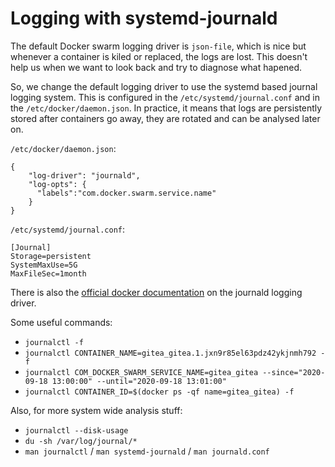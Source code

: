 # Logging with systemd-journald

The default Docker swarm logging driver is `json-file`, which is nice but
whenever a container is kiled or replaced, the logs are lost. This doesn't help
us when we want to look back and try to diagnose what hapened.

So, we change the default logging driver to use the systemd based journal
logging system. This is configured in the `/etc/systemd/journal.conf` and in
the `/etc/docker/daemon.json`. In practice, it means that logs are persistently
stored after containers go away, they are rotated and can be analysed later on.

`/etc/docker/daemon.json`:

```
{
    "log-driver": "journald",
    "log-opts": {
      "labels":"com.docker.swarm.service.name"
    }
}
```

`/etc/systemd/journal.conf`:

```
[Journal]
Storage=persistent
SystemMaxUse=5G
MaxFileSec=1month

```

There is also the [official docker
documentation](https://docs.docker.com/config/containers/logging/journald/) on
the journald logging driver.

Some useful commands:

- `journalctl -f`
- `journalctl CONTAINER_NAME=gitea_gitea.1.jxn9r85el63pdz42ykjnmh792 -f`
- `journalctl COM_DOCKER_SWARM_SERVICE_NAME=gitea_gitea --since="2020-09-18 13:00:00" --until="2020-09-18 13:01:00"`
- `journalctl CONTAINER_ID=$(docker ps -qf name=gitea_gitea) -f`

Also, for more system wide analysis stuff:

- `journalctl --disk-usage`
- `du -sh /var/log/journal/*`
- `man journalctl` / `man systemd-journald` / `man journald.conf`
